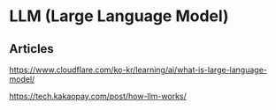 # LLM (Large Language Model)

## Articles

https://www.cloudflare.com/ko-kr/learning/ai/what-is-large-language-model/

https://tech.kakaopay.com/post/how-llm-works/
